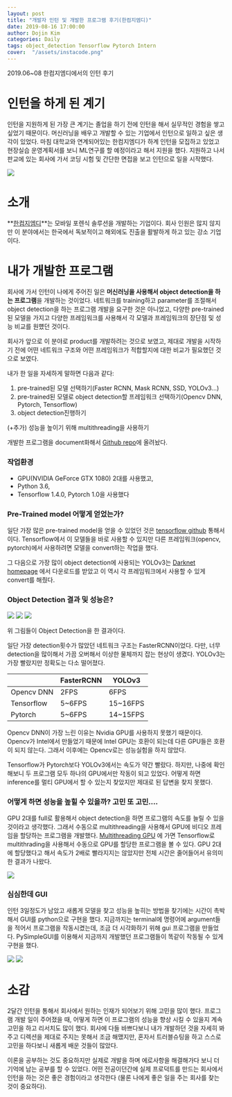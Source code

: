 ```yaml
---
layout: post
title: "개발자 인턴 및 개발한 프로그램 후기(한컴지엠디)"
date: 2019-08-16 17:00:00
author: Dojin Kim
categories: Daily
tags: object_detection Tensorflow Pytorch Intern
cover:  "/assets/instacode.png"
---
```



2019.06~08 한컴지엠디에서의 인턴 후기


# 인턴을 하게 된 계기

인턴을 지원하게 된 가장 큰 계기는 졸업을 하기 전에 인턴을 해서 실무적인 경험을 쌓고 싶었기 때문이다. 머신러닝을 배우고 개발할 수 있는 기업에서 인턴으로 일하고 싶은 생각이 있었다. 마침 대학교와 연계되어있는 한컴지엠디가 하계 인턴을 모집하고 있었고 현장실습 운영계획서를 보니 ML연구를 할 예정이라고 해서 지원을 했다. 
지원하고 나서 판교에 있는 회사에 가서 코딩 시험 및 간단한 면접을 보고 인턴으로 일을 시작했다.

<img src="/assets/imgs/daily/hancome-intern-1.png"/>

# 소개

**[한컴지엠디](https://www.hancomgmd.com/ko/)**는 모바일 포렌식 솔루션을 개발하는 기업이다. 회사 인원은 많지 않지만 이 분야에서는 한국에서 독보적이고 해외에도 진출을 활발하게 하고 있는 강소 기업이다.  

# 내가 개발한 프로그램

회사에 가서 인턴이 나에게 주어진 일은 **머신러닝을 사용해서 object detection을 하는 프로그램**을 개발하는 것이었다. 네트워크를 training하고 parameter를 조절해서 object detection을 하는 프로그램 개발을 요구한 것은 아니었고, 다양한 pre-trained 된 모델을 가지고 다양한 프레임워크를 사용해서 각 모델과 프레임워크의 장단점 및 성능 비교를 원헀던 것이다.

회사가 앞으로 이 분야로 product를 개발하려는 것으로 보였고, 제대로 개발을 시작하기 전에 어떤 네트워크 구조와 어떤 프레임워크가 적합할지에 대한 비교가 필요했던 것으로 보였다. 

내가 한 일을 자세하게 말하면 다음과 같다:

1. pre-trained된 모델 선택하기(Faster RCNN, Mask RCNN, SSD, YOLOv3...) 
2. pre-trained된 모델로 object detection할 프레임워크 선택하기(Opencv DNN, Pytorch, Tensorflow)
3. object detection진행하기

(+추가) 성능을 높이기 위해 multithreading을 사용하기

개발한 프로그램을 document화해서 [Github repo](https://github.com/dojinkimm/Object_Detection_Video_DNN_Tensorflow_Pytorch)에 올려놨다. 

### 작업환경

- GPU(NVIDIA GeForce GTX 1080) 2대를 사용했고,
- Python 3.6,
- Tensorflow 1.4.0, Pytorch 1.0을 사용했다

### Pre-Trained model 어떻게 얻었는가?

일단 가장 많은 pre-trained model을 얻을 수 있었던 것은 [tensorflow github](https://github.com/tensorflow/models/blob/master/research/object_detection/g3doc/detection_model_zoo.md) 통해서이다. Tensorflow에서 이 모델들을 바로 사용할 수 있지만 다른 프레임워크(opencv, pytorch)에서 사용하려면 모델을 convert하는 작업을 했다.

그 다음으로 가장 많이 object detection에 사용되는 YOLOv3는 [Darknet homepage](https://pjreddie.com/darknet/yolo/) 에서 다운로드를 받았고 이 역시 각 프레임워크에서 사용할 수 있게 convert를 해줬다.

### Object Detection 결과 및 성능은?

<img src="/assets/imgs/daily/hancome-intern-3.gif"/>
<img src="/assets/imgs/daily/hancome-intern-4.png"/>
<img src="/assets/imgs/daily/hancome-intern-5.png"/>

위 그림들이 Object Detection을 한 결과이다.

일단 가장 detection횟수가 많았던 네트워크 구조는 FasterRCNN이었다. 다만, 너무 detection을 많이해서 가끔 오버해서 이상한 물체까지 잡는 현상이 생겼다. YOLOv3는 가장 빨랐지만 정확도는 다소 떨어졌다. 

|            | FasterRCNN | YOLOv3   |
|------------|------------|----------|
| Opencv DNN | 2FPS       | 6FPS     |
| Tensorflow | 5~6FPS     | 15~16FPS |
| Pytorch    | 5~6FPS     | 14~15FPS |


Opencv DNN이 가장 느린 이유는 Nvidia GPU를 사용하지 못했기 때문이다. Opencv가 Intel에서 만들었기 때문에 Intel GPU는 호환이 되는데 다른 GPU들은 호환이 되지 않는다. 그래서 이후에는 Opencv로는 성능실험을 하지 않았다.

Tensorflow가 Pytorch보다 YOLOv3에서는 속도가 약간 빨랐다. 하지만, 나중에 확인해보니 두 프로그램 모두 하나의 GPU에서만 작동이 되고 있었다. 어떻게 하면 inference를 멀티 GPU에서 할 수 있는지 찾았지만 제대로 된 답변을 찾지 못했다. 

### 어떻게 하면 성능을 높힐 수 있을까? 고민 또 고민....

GPU 2대를 full로 활용해서 object detection을 하면 프로그램의 속도를 늘릴 수 있을 것이라고 생각했다. 그래서 수동으로 multithreading을 사용해서 GPU에 비디오 프레임을 할당하는 프로그램을 개발했다. [Multithreading GPU](https://github.com/dojinkimm/ObjectDetection_MultiThreading_Tensorflow) 에 가면 Tensorflow로 multithrading을 사용해서 수동으로 GPU를 할당한 프로그램을 볼 수 있다. GPU 2대에 할당했다고 해서 속도가 2배로 빨라지지는 않았지만 전체 시간은 줄어들어서 유의미한 결과가 나왔다.

<img src="/assets/imgs/daily/hancome-intern-6.gif"/>

### 심심한데 GUI

인턴 3일정도가 남았고 새롭게 모델을 찾고 성능을 높히는 방법을 찾기에는 시간이 촉박해서 GUI를 python으로 구현을 했다. 지금까지는 terminal에 명령어에 argument들을 적어서 프로그램을 작동시켰는데, 조금 더 시각화하기 위해 gui 프로그램을 만들었다. PySimpleGUI를 이용해서 지금까지 개발했던 프로그램들이 똑같이 작동될 수 있게 구현을 했다.

<img src="/assets/imgs/daily/hancome-intern-7.png"/>
<img src="/assets/imgs/daily/hancome-intern-8.png"/>

# 소감

2달간 인턴을 통해서 회사에서 원하는 인재가 되어보기 위해 고민을 많이 했다. 프로그램 개발 일이 주어졌을 때, 어떻게 하면 이 프로그램의 성능을 향상 시킬 수 있을지 계속 고민을 하고 리서치도 많이 했다. 회사에 다들 바쁘다보니 내가 개발하던 것을 자세히 봐주고 디렉션을 제대로 주지는 못해서 조금 해맸지만, 혼자서 트러블슈팅을 하고 스스로 고민을 하다보니 새롭게 배운 것들이 많았다. 

이론을 공부하는 것도 중요하지만 실제로 개발을 하며 에로사항을 해결해가다 보니 더 기억에 남는 공부를 할 수 있었다. 어떤 전공이던간에 실제 프로덕트를 만드는 회사에서 인턴을 하는 것은 좋은 경험이라고 생각한다 (물론 나에게 좋은 일을 주는 회사를 찾는 것이 중요하다). 

